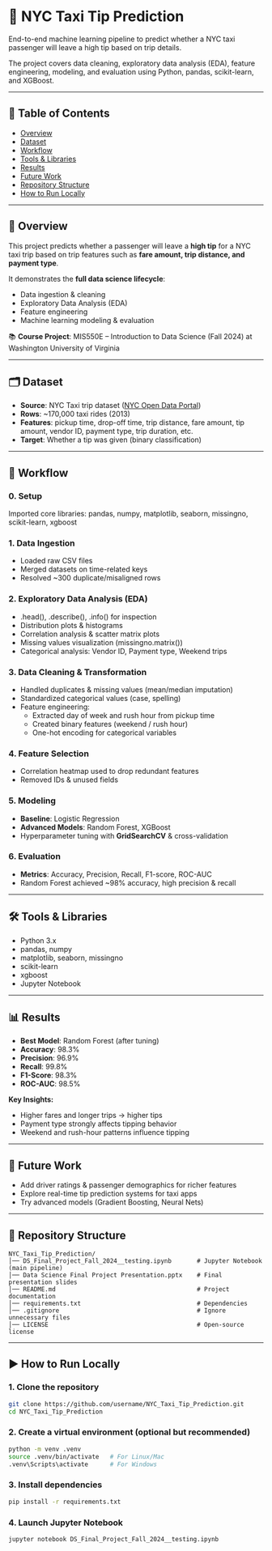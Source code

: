 # 🚕 NYC Taxi Tip Prediction

End-to-end machine learning pipeline to predict whether a NYC taxi passenger will leave a high tip based on trip details.

The project covers data cleaning, exploratory data analysis (EDA), feature engineering, modeling, and evaluation using Python, pandas, scikit-learn, and XGBoost.

---

## 📑 Table of Contents
- [Overview](#-overview)
- [Dataset](#-dataset)
- [Workflow](#-workflow)
- [Tools & Libraries](#-tools--libraries)
- [Results](#-results)
- [Future Work](#-future-work)
- [Repository Structure](#-repository-structure)
- [How to Run Locally](#-how-to-run-locally)

---

## 📌 Overview
This project predicts whether a passenger will leave a **high tip** for a NYC taxi trip based on trip features such as **fare amount, trip distance, and payment type**.

It demonstrates the **full data science lifecycle**:
- Data ingestion & cleaning
- Exploratory Data Analysis (EDA)
- Feature engineering
- Machine learning modeling & evaluation

📚 **Course Project**: MIS550E – Introduction to Data Science (Fall 2024) at Washington University of Virginia

---

## 🗂 Dataset
- **Source**: NYC Taxi trip dataset ([NYC Open Data Portal](https://chriswhong.com/open-data/foil_nyc_taxi/))
- **Rows**: ~170,000 taxi rides (2013)
- **Features**: pickup time, drop-off time, trip distance, fare amount, tip amount, vendor ID, payment type, trip duration, etc.
- **Target**: Whether a tip was given (binary classification)

---

## 🔑 Workflow
### 0. Setup
Imported core libraries: pandas, numpy, matplotlib, seaborn, missingno, scikit-learn, xgboost

### 1. Data Ingestion
- Loaded raw CSV files
- Merged datasets on time-related keys
- Resolved ~300 duplicate/misaligned rows

### 2. Exploratory Data Analysis (EDA)
- .head(), .describe(), .info() for inspection
- Distribution plots & histograms
- Correlation analysis & scatter matrix plots
- Missing values visualization (missingno.matrix())
- Categorical analysis: Vendor ID, Payment type, Weekend trips

### 3. Data Cleaning & Transformation
- Handled duplicates & missing values (mean/median imputation)
- Standardized categorical values (case, spelling)
- Feature engineering:
  - Extracted day of week and rush hour from pickup time
  - Created binary features (weekend / rush hour)
  - One-hot encoding for categorical variables

### 4. Feature Selection
- Correlation heatmap used to drop redundant features
- Removed IDs & unused fields

### 5. Modeling
- **Baseline**: Logistic Regression
- **Advanced Models**: Random Forest, XGBoost
- Hyperparameter tuning with **GridSearchCV** & cross-validation

### 6. Evaluation
- **Metrics**: Accuracy, Precision, Recall, F1-score, ROC-AUC
- Random Forest achieved ~98% accuracy, high precision & recall

---

## 🛠 Tools & Libraries
- Python 3.x
- pandas, numpy
- matplotlib, seaborn, missingno
- scikit-learn
- xgboost
- Jupyter Notebook

---

## 📊 Results
- **Best Model**: Random Forest (after tuning)
- **Accuracy**: 98.3%
- **Precision**: 96.9%
- **Recall**: 99.8%
- **F1-Score**: 98.3%
- **ROC-AUC**: 98.5%

**Key Insights:**
- Higher fares and longer trips → higher tips
- Payment type strongly affects tipping behavior
- Weekend and rush-hour patterns influence tipping

---

## 🔮 Future Work
- Add driver ratings & passenger demographics for richer features
- Explore real-time tip prediction systems for taxi apps
- Try advanced models (Gradient Boosting, Neural Nets)

---

## 📂 Repository Structure
```
NYC_Taxi_Tip_Prediction/
│── DS_Final_Project_Fall_2024__testing.ipynb       # Jupyter Notebook (main pipeline)
│── Data Science Final Project Presentation.pptx    # Final presentation slides
│── README.md                                       # Project documentation
│── requirements.txt                                # Dependencies
│── .gitignore                                      # Ignore unnecessary files
│── LICENSE                                         # Open-source license
```
---

## ▶️ How to Run Locally

### 1. Clone the repository
```bash
git clone https://github.com/username/NYC_Taxi_Tip_Prediction.git
cd NYC_Taxi_Tip_Prediction
```

### 2. Create a virtual environment (optional but recommended)
```bash
python -m venv .venv
source .venv/bin/activate   # For Linux/Mac
.venv\Scripts\activate      # For Windows
```

### 3. Install dependencies
```bash
pip install -r requirements.txt
```

### 4. Launch Jupyter Notebook
```bash
jupyter notebook DS_Final_Project_Fall_2024__testing.ipynb
```
